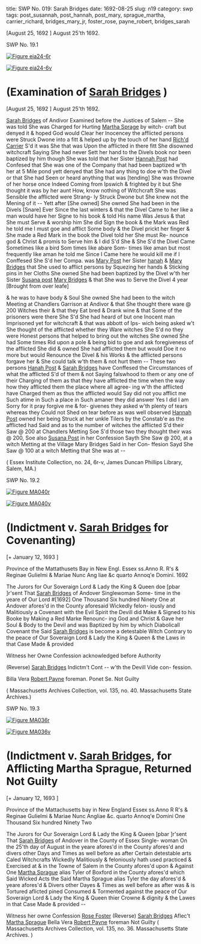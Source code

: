 title: SWP No. 019: Sarah Bridges
date: 1692-08-25
slug: n19
category: swp
tags: post_susannah, post_hannah, post_mary, sprague_martha, carrier_richard, bridges_mary_jr, foster_rose, payne_robert, bridges_sarah




[August 25, 1692 ] August 25'th 1692.

<div markdown class="doc" id="n19.1">

<div class="doc_id">SWP No. 19.1</div>


<span markdown class="figure">[![Figure eia24-6r](archives/essex/eia/gifs/eia24-6r.gif)](archives/essex/eia/large/eia24-6r.jpg)</span>

<span markdown class="figure">[![Figure eia24-6v](archives/essex/eia/gifs/eia24-6v.gif)](archives/essex/eia/large/eia24-6v.jpg)</span>

# (Examination of [Sarah Bridges](/tag/bridges_sarah.html) )

[August 25, 1692 ]   August 25'th 1692. 

[Sarah Bridges](/tag/bridges_sarah.html) of Andivor Examined before the Justices of Salem --  She was told She was Charged for Hurting [Martha Sprage](/tag/sprague_martha.html) by witch-  craft but denyed it & hoped God would Clear her Inocencey the  afflicted persons were Struck Dwone into a fitt & helped up by the  touch of her hand [Rich'd Carrier](/tag/carrier_richard.html) S'd it was She that was Upon  the afflicted in there fitt She disowned witchcraft Saying She had  never Sett her hand to the Divels book nor been baptized by him  though She was told that her Sister [Hannah Post](/tag/post_hannah.html) had Confesed  that She was one of the Company that had been baptized w'th her  at 5 Mile pond yett denyed that She had any thing to doe w'th the  Divel or that She had Seen or heard anything that was [tending]  She was throwne of her horse once Indeed Coming from Ipswich  & frighted by it but She thought it was by her aunt How, know  nothing of Witchcraft She was Sensible the afflicted were Strang-  ly Struck Dwone but She knew not the Mening of it -- Yett after [She owned] She owned She had been in the Divels [Snare] Ever Since the last  winters & that the Divel Came to her like a man would have her  Signe to his book & told His name Was Jesus & that She must Serve  & worship him She did Sign the book & the Mark was Red he told  me I must goe and afflict Some body & the Divel prickt her finger  & She made a Red Mark in the book the Divel told her She must Re-  nounce god & Christ & promis to Serve him & I did S'd She & She  S'd the Divel Came Sometimes like a bird Som times like abare Som-  times like aman but most frequently like aman he told me Since I  Came here he would kill me if I Conffesed She S'd her Compa. was  [Mary Post](/tag/post_mary.html) her Sister [hanah](/tag/post_hannah.html) & [Mary Bridges](/tag/bridges_mary_jr.html) that She used to afflict  persons by Squezing her hands & Sticking pins in her Cloths She  owned She had been baptized by the Divel w'th her Sister [Susana post](/tag/post_susannah.html) [Mary Bridges](/tag/bridges_mary_jr.html) & that She was to Serve the Divel 4 year [Brought  from over leafe]

& he was to have body & Soul She owned She had been to the witch  Meeting at Chandlers Garrison at Andivor & that She thought there  ware @ 200 Witches their & that they Eat bred & Drank wine & that  Some of the prisoners were there She S'd She had heard of but one  Inocent man Imprisoned yet for witchcraft & that was abbott of Ips-  wich being asked w't She thought of the afflicted whether they Ware  witches She S'd no they were Honest persons that helped to bring  out the witches She owned She had Some times Rid upon a pole  & being bid to goe and ask foregiveness of the afflicted She did  & owned She had afflicted them but would Doe it no more but would  Renounce the Divel & his Works & the afflicted persons forgave her  & She could talk w'th them & not hurt them -- These two persons  [Hanah Post](/tag/post_hannah.html) & [Sarah Bridges](/tag/bridges_sarah.html) have Conffesed the Circumstances of  what the afflicted S'd of them & not Saying falswhood to them or  any one of their Charging of them as that they have afflicted the  time when the way how they afflicted them the place where all agree-  ing w'th the afflicted have Charged them as thus the afflicted would  Say did not you afflict me Such atime in Such a place in Such amaner  they did answer Yes I did I am Sorry for it pray forgive me & for-  givenes they asked w'th plenty of tears whereas they Could not Shed  on tear before as was well observed [Hannah Post](/tag/post_hannah.html) owned her being  Struck at her unkle Tilers by the Constab'e as the afflicted had Said  and as to the number of witches the afflicted S'd their Saw @ 200  at Chandlers Metting Soe S'd those two they thought their was  @ 200, Soe also [Susana Post](/tag/post_susannah.html) in her Confession Sayth She Saw @ 200,  at a witch Metting at the Village Mary Bridges Said in her Con-  ffesion Sayd She Saw @ 100 at a witch Metting that She was at --

( Essex Institute Collection, no. 24, 6r-v, James Duncan Phillips Library, Salem, MA.)


</div>



<div markdown class="doc" id="n19.2">

<div class="doc_id">SWP No. 19.2</div>


<span markdown class="figure">[![Figure MA040r](archives/MA135/small/MA040r.jpg)](archives/MA135/large/MA040r.jpg)</span>

<span markdown class="figure">[![Figure MA040v](archives/MA135/small/MA040v.jpg)](archives/MA135/large/MA040v.jpg)</span>

# (Indictment v. [Sarah Bridges](/tag/bridges_sarah.html) for Covenanting)

[+ January 12, 1693 ]

Province of the Mattathusets Bay  in New Engl. Essex ss.Anno R. R's & Reginae  Gulielmi & Mariae Nunc Ang  liae &c quarto Annoq'e  Domini. 1692

The Jurors for Our Soveraign Lord & Lady the King & Queen  doe [pbar ]r'sent That [Sarah Bridges](/tag/bridges_sarah.html) of Andover Singlewoman Some-  time in the yeare of Our Lord #[1692] One Thousand Six hundred Ninety One at Andover afores'd in the County aforesaid Wickedly felon-  iously and Malitiously a Covenant with the Evil Spirit the Devill  did Make & Signed to his Booke by Making a Red Marke Renounc-  ing God and Christ & Gave her Soul & Body to the Devil and was  Baptized by him by which Diabolicall Covenant the Said [Sarah Bridges](/tag/bridges_sarah.html) is become a detestable Witch Contrary to the peace of Our  Soveraign Lord & Lady the King & Queen & the Laws in that Case  Made & provided

Witness her Owne Confession  acknowledged before Authority

(Reverse) [Sarah Bridges](/tag/bridges_sarah.html) Indictm't Cont -- w'th the Devill Vide con-  fession.

Billa Vera [Robert Payne](/tag/payne_robert.html) foreman. Ponet Se. Not Guilty

( Massachusetts Archives Collection, vol. 135, no. 40. Massachusetts State Archives.)


</div>



<div markdown class="doc" id="n19.3">

<div class="doc_id">SWP No. 19.3</div>


<span markdown class="figure">[![Figure MA036r](archives/MA135/small/MA036r.jpg)](archives/MA135/large/MA036r.jpg)</span>

<span markdown class="figure">[![Figure MA036v](archives/MA135/small/MA036v.jpg)](archives/MA135/large/MA036v.jpg)</span>

# (Indictment v. [Sarah Bridges](/tag/bridges_sarah.html), for Afflicting Martha Sprague, Returned Not Guilty

[+ January 12, 1693 ]

Province of the Mattachusetts bay  in New England Essex ss.Anno R R's & Reginae Gulielmi  & Mariae Nunc Angliae &c. quarto Annoq'e Domini One  Thousand Six hundred Ninety  Two

The Jurors for Our Soveraign Lord & Lady the King & Queen  [pbar ]r'sent That [Sarah Bridges](/tag/bridges_sarah.html) of Andover in the County of Essex Single-  woman On the 25'th day of August in the yeare afores'd in the  County afores'd and divers other Days and Times as well before as  after Certain detestable arts Caled Witchcrafts Wickedly Malitiously  & feloniously hath used practiced & Exercised at & in the Towne of  Salem in the County afores'd upon & Against One [Martha Sprague](/tag/sprague_martha.html)  alias Tyler of Boxford in the County afores'd which Said Wicked  Acts the Said Martha Sprague alias Tyler the day afores'd & yeare   afores'd & Divers other Dayes & Times as well before as after was  & is Tortured aflicted pined Consumed & Tormented against the peace  of Our Soveraign Lord & Lady the King & Queen thier Crowne  & dignity & the Lawes in that Case Made & provided --

Witness her owne Confession 
[Rose Foster](/tag/foster_rose.html) (Reverse) [Sarah Bridges](/tag/bridges_sarah.html) Aflec't [Martha Sprague](/tag/sprague_martha.html) Bella Vera [Robert Payne](/tag/payne_robert.html) foreman Not Guilty ( Massachusetts Archives Collection, vol. 135, no. 36. Massachusetts State Archives. )

</div>


